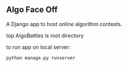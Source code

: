 ## Algo Face Off

A Django app to host online algorithm contests.

top AlgoBattles is root directory

to run app on local server:
```
python manage.py runserver
```